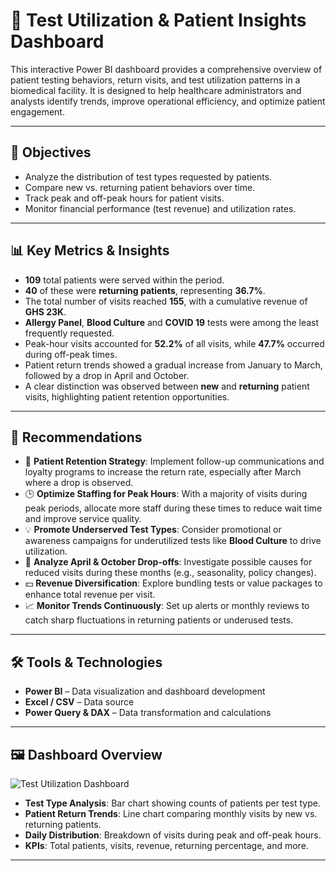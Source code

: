 # 🏥 Test Utilization & Patient Insights Dashboard

This interactive Power BI dashboard provides a comprehensive overview of patient testing behaviors, return visits, and test utilization patterns in a biomedical facility. It is designed to help healthcare administrators and analysts identify trends, improve operational efficiency, and optimize patient engagement.

---

## 📌 Objectives

- Analyze the distribution of test types requested by patients.
- Compare new vs. returning patient behaviors over time.
- Track peak and off-peak hours for patient visits.
- Monitor financial performance (test revenue) and utilization rates.

---

## 📊 Key Metrics & Insights

- **109** total patients were served within the period.
- **40** of these were **returning patients**, representing **36.7%**.
- The total number of visits reached **155**, with a cumulative revenue of **GHS 23K**.
- **Allergy Panel**, **Blood Culture** and **COVID 19** tests were among the least frequently requested.
- Peak-hour visits accounted for **52.2%** of all visits, while **47.7%** occurred during off-peak times.
- Patient return trends showed a gradual increase from January to March, followed by a drop in April and October.
- A clear distinction was observed between **new** and **returning** patient visits, highlighting patient retention opportunities.

---

## 🧠 Recommendations

- 🎯 **Patient Retention Strategy**: Implement follow-up communications and loyalty programs to increase the return rate, especially after March where a drop is observed.
- 🕒 **Optimize Staffing for Peak Hours**: With a majority of visits during peak periods, allocate more staff during these times to reduce wait time and improve service quality.
- 💡 **Promote Underserved Test Types**: Consider promotional or awareness campaigns for underutilized tests like **Blood Culture** to drive utilization.
- 📅 **Analyze April & October Drop-offs**: Investigate possible causes for reduced visits during these months (e.g., seasonality, policy changes).
- 💵 **Revenue Diversification**: Explore bundling tests or value packages to enhance total revenue per visit.
- 📈 **Monitor Trends Continuously**: Set up alerts or monthly reviews to catch sharp fluctuations in returning patients or underused tests.

---

## 🛠️ Tools & Technologies

- **Power BI** – Data visualization and dashboard development
- **Excel / CSV** – Data source
- **Power Query & DAX** – Data transformation and calculations

---

## 🖼️ Dashboard Overview

![Test Utilization Dashboard](https://github.com/user-attachments/assets/2b8b5c0b-245f-4193-911a-e4a7fd800e38)


- **Test Type Analysis**: Bar chart showing counts of patients per test type.
- **Patient Return Trends**: Line chart comparing monthly visits by new vs. returning patients.
- **Daily Distribution**: Breakdown of visits during peak and off-peak hours.
- **KPIs**: Total patients, visits, revenue, returning percentage, and more.

---


